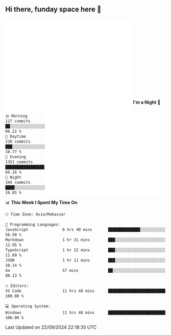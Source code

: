 ## Hi there, funday space here 🚀

<img align="left" width="400" alt="🌞" src="https://raw.githubusercontent.com/fhasnur/fhasnur/master/general.svg?token=ATQS65TR7ETTG5RLJUDIDBLBN34HE">
<img align="right" width="380" alt="🌞" src="https://raw.githubusercontent.com/fhasnur/fhasnur/master/statistics.svg?token=ATQS65TR7ETTG5RLJUDIDBLBN34HE">

<br><br><br><br><br><br><br><br><br><br><br><br><br><br>

<!--START_SECTION:waka-->
**I'm a Night 🦉** 

```text
🌞 Morning                127 commits         ██░░░░░░░░░░░░░░░░░░░░░░░   06.22 % 
🌆 Daytime                220 commits         ███░░░░░░░░░░░░░░░░░░░░░░   10.77 % 
🌃 Evening                1351 commits        █████████████████░░░░░░░░   66.16 % 
🌙 Night                  344 commits         ████░░░░░░░░░░░░░░░░░░░░░   16.85 % 
```


📊 **This Week I Spent My Time On** 

```text
🕑︎ Time Zone: Asia/Makassar

💬 Programming Languages: 
JavaScript               6 hrs 40 mins       ██████████████░░░░░░░░░░░   56.50 % 
Markdown                 1 hr 31 mins        ███░░░░░░░░░░░░░░░░░░░░░░   12.95 % 
TypeScript               1 hr 22 mins        ███░░░░░░░░░░░░░░░░░░░░░░   11.69 % 
JSON                     1 hr 11 mins        ███░░░░░░░░░░░░░░░░░░░░░░   10.14 % 
Go                       57 mins             ██░░░░░░░░░░░░░░░░░░░░░░░   08.13 % 

🔥 Editors: 
VS Code                  11 hrs 48 mins      █████████████████████████   100.00 % 

💻 Operating System: 
Windows                  11 hrs 48 mins      █████████████████████████   100.00 % 
```


 Last Updated on 22/09/2024 22:18:35 UTC
<!--END_SECTION:waka-->
